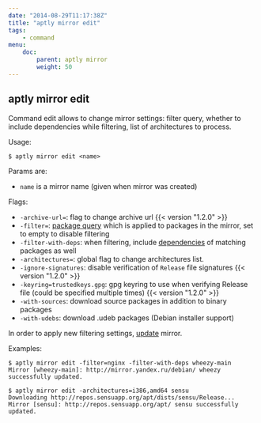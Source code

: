 ```yaml
---
date: "2014-08-29T11:17:38Z"
title: "aptly mirror edit"
tags:
    - command
menu:
    doc:
        parent: aptly mirror
        weight: 50
---
```


aptly mirror edit
-----------------

Command edit allows to change mirror settings: filter query, whether
to include dependencies while filtering, list of architectures to process.

Usage:

    $ aptly mirror edit <name>

Params are:

-   `name` is a mirror name (given when mirror was created)

Flags:

-   `-archive-url=`: flag to change archive url {{< version "1.2.0" >}}
-   `-filter=`: [package query](/doc/feature/query/) which is applied to
    packages in the mirror, set to empty to disable filtering
-   `-filter-with-deps`: when filtering, include [dependencies](/doc/feature/dependencies) of
    matching packages as well
-   `-architectures=`: global flag to change architectures list.
-   `-ignore-signatures`: disable verification of `Release` file
    signatures {{< version "1.2.0" >}}
-   `-keyring=trustedkeys.gpg`: gpg keyring to use when verifying
    Release file (could be specified multiple times) {{< version "1.2.0" >}}
-   `-with-sources`: download source packages in addition to
    binary packages
-   `-with-udebs`: download .udeb packages (Debian installer
    support)

In order to apply new filtering settings, [update](/doc/aptly/mirror/update/)
mirror.

Examples:

    $ aptly mirror edit -filter=nginx -filter-with-deps wheezy-main
    Mirror [wheezy-main]: http://mirror.yandex.ru/debian/ wheezy successfully updated.

    $ aptly mirror edit -architectures=i386,amd64 sensu
    Downloading http://repos.sensuapp.org/apt/dists/sensu/Release...
    Mirror [sensu]: http://repos.sensuapp.org/apt/ sensu successfully updated.
